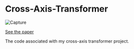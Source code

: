 # Cross-Axis-Transformer
![Capture](https://github.com/ElleLeonne/Cross-Axis-Transformer/assets/87243032/2c89c693-37ac-4daf-8e57-1d652177e4a5)

[See the paper](Cross_Axis_Transformer.pdf)

The code associated with my cross-axis transformer project.

